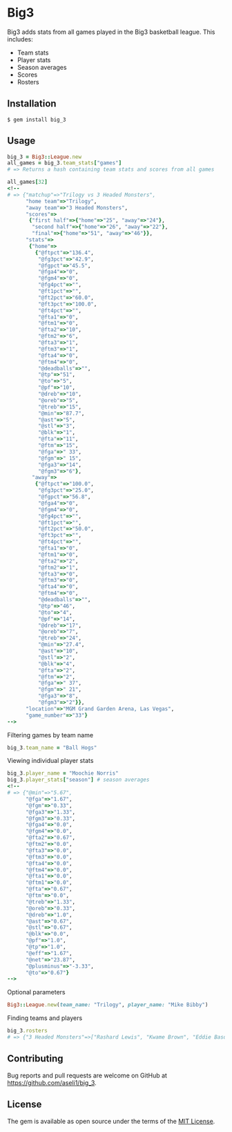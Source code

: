 # Big3

Big3 adds stats from all games played in the Big3 basketball league.  This includes:

* Team stats
* Player stats
* Season averages
* Scores
* Rosters


## Installation

    $ gem install big_3

## Usage

```ruby
big_3 = Big3::League.new
all_games = big_3.team_stats["games"]
# => Returns a hash containing team stats and scores from all games

all_games[32]
<!--
# => {"matchup"=>"Trilogy vs 3 Headed Monsters",
	  "home team"=>"Trilogy",
	  "away team"=>"3 Headed Monsters",
	  "scores"=>
	   {"first half"=>{"home"=>"25", "away"=>"24"},
	    "second half"=>{"home"=>"26", "away"=>"22"},
	    "final"=>{"home"=>"51", "away"=>"46"}},
	  "stats"=>
	   {"home"=>
	     {"@ftpct"=>"136.4",
	      "@fg3pct"=>"42.9",
	      "@fgpct"=>"45.5",
	      "@fga4"=>"0",
	      "@fgm4"=>"0",
	      "@fg4pct"=>"",
	      "@ft1pct"=>"",
	      "@ft2pct"=>"60.0",
	      "@ft3pct"=>"100.0",
	      "@ft4pct"=>"",
	      "@fta1"=>"0",
	      "@ftm1"=>"0",
	      "@fta2"=>"10",
	      "@ftm2"=>"6",
	      "@fta3"=>"1",
	      "@ftm3"=>"1",
	      "@fta4"=>"0",
	      "@ftm4"=>"0",
	      "@deadballs"=>"",
	      "@tp"=>"51",
	      "@to"=>"5",
	      "@pf"=>"10",
	      "@dreb"=>"10",
	      "@oreb"=>"5",
	      "@treb"=>"15",
	      "@min"=>"87.7",
	      "@ast"=>"5",
	      "@stl"=>"3",
	      "@blk"=>"1",
	      "@fta"=>"11",
	      "@ftm"=>"15",
	      "@fga"=>" 33",
	      "@fgm"=>" 15",
	      "@fga3"=>"14",
	      "@fgm3"=>"6"},
	    "away"=>
	     {"@ftpct"=>"100.0",
	      "@fg3pct"=>"25.0",
	      "@fgpct"=>"56.8",
	      "@fga4"=>"0",
	      "@fgm4"=>"0",
	      "@fg4pct"=>"",
	      "@ft1pct"=>"",
	      "@ft2pct"=>"50.0",
	      "@ft3pct"=>"",
	      "@ft4pct"=>"",
	      "@fta1"=>"0",
	      "@ftm1"=>"0",
	      "@fta2"=>"2",
	      "@ftm2"=>"1",
	      "@fta3"=>"0",
	      "@ftm3"=>"0",
	      "@fta4"=>"0",
	      "@ftm4"=>"0",
	      "@deadballs"=>"",
	      "@tp"=>"46",
	      "@to"=>"4",
	      "@pf"=>"14",
	      "@dreb"=>"17",
	      "@oreb"=>"7",
	      "@treb"=>"24",
	      "@min"=>"27.4",
	      "@ast"=>"10",
	      "@stl"=>"2",
	      "@blk"=>"4",
	      "@fta"=>"2",
	      "@ftm"=>"2",
	      "@fga"=>" 37",
	      "@fgm"=>" 21",
	      "@fga3"=>"8",
	      "@fgm3"=>"2"}},
	  "location"=>"MGM Grand Garden Arena, Las Vegas",
	  "game_number"=>"33"}
-->
```

Filtering games by team name

```ruby
big_3.team_name = "Ball Hogs"
```

Viewing individual player stats

```ruby
big_3.player_name = "Moochie Norris"
big_3.player_stats["season"] # season averages
<!--
# => {"@min"=>"5.67",
	  "@fga"=>"1.67",
	  "@fgm"=>"0.33",
	  "@fga3"=>"1.33",
	  "@fgm3"=>"0.33",
	  "@fga4"=>"0.0",
	  "@fgm4"=>"0.0",
	  "@fta2"=>"0.67",
	  "@ftm2"=>"0.0",
	  "@fta3"=>"0.0",
	  "@ftm3"=>"0.0",
	  "@fta4"=>"0.0",
	  "@ftm4"=>"0.0",
	  "@fta1"=>"0.0",
	  "@ftm1"=>"0.0",
	  "@fta"=>"0.67",
	  "@ftm"=>"0.0",
	  "@treb"=>"1.33",
	  "@oreb"=>"0.33",
	  "@dreb"=>"1.0",
	  "@ast"=>"0.67",
	  "@stl"=>"0.67",
	  "@blk"=>"0.0",
	  "@pf"=>"1.0",
	  "@tp"=>"1.0",
	  "@eff"=>"1.67",
	  "@net"=>"23.87",
	  "@plusminus"=>"-3.33",
	  "@to"=>"0.67"}
-->
```

Optional parameters

```ruby
Big3::League.new(team_name: "Trilogy", player_name: "Mike Bibby")
```

Finding teams and players

```ruby
big_3.rosters
# => {"3 Headed Monsters"=>["Rashard Lewis", "Kwame Brown", "Eddie Basden", "Hakim Warrick", "Mahmoud Abdul-Rauf", "Jason Williams", "Kareem Rush"], .etc}
```

## Contributing

Bug reports and pull requests are welcome on GitHub at https://github.com/aseli1/big_3.

## License

The gem is available as open source under the terms of the [MIT License](http://opensource.org/licenses/MIT).
